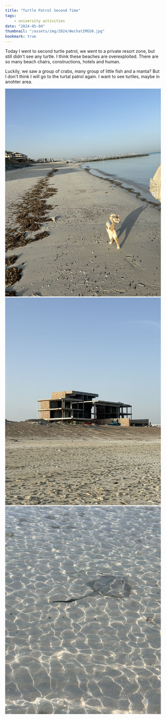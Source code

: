 ```yaml
---
title: "Turtle Patrol Second Time"
tags:
    - university activities
date: "2024-05-04"
thumbnail: "/assets/img/2024/WechatIMG50.jpg"
bookmark: true
---
```


Today I went to second turtle patrol, we went to a private resort zone, but still didn't see any turtle. I think these beaches are overexploited. There are so many beach chairs, constructions, hotels and human.

Luckily, we saw a group of crabs, many group of little fish and a manta? But I don't think I will go to the turtal patrol again. I want to see turtles, maybe in anohter area.

![](/assets/img/2024/571714851110_.pic.jpg)
![](/assets/img/2024/581714851114_.pic.jpg)
![](/assets/img/2024/591714851116_.pic.jpg)